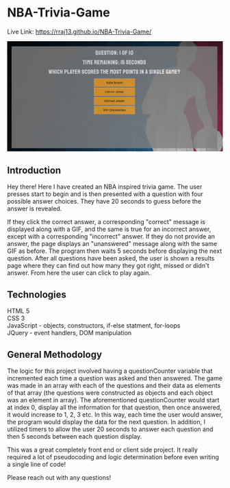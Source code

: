 # NBA-Trivia-Game

Live Link: https://rraj13.github.io/NBA-Trivia-Game/

![alt text](NbaTriviaScreenshot.png "NBA Trivia Game Screenshot")

## Introduction
Hey there! Here I have created an NBA inspired trivia game. The user presses start to begin and is then presented with a question with four possible answer choices. They have 20 seconds to guess before the answer is revealed. 

If they click the correct answer, a corresponding "correct" message is displayed along with a GIF, and the same is true for an incorrect answer, except with a corresponding "incorrect" answer. If they do not provide an answer, the page displays an "unanswered" message along with the same GIF as before. The program then waits 5 seconds before displaying the next question. After all questions have been asked, the user is shown a results page where they can find out how many they got right, missed or didn't answer. From here the user can click to play again. 

## Technologies 
HTML 5<br/>
CSS 3<br/>
JavaScript - objects, constructors, if-else statment, for-loops<br/>
JQuery - event handlers, DOM manipulation<br/>

## General Methodology
The logic for this project involved having a questionCounter variable that incremented each time a question was asked and then answered. The game was made in an array with each of the questions and their data as elements of that array (the questions were constructed as objects and each object was an element in array). The aforementioned questionCounter would start at index 0, display all the information for that question, then once answered, it would increase to 1, 2, 3 etc. In this way, each time the user would answer, the program would display the data for the next question. In addition, I utilized timers to allow the user 20 seconds to answer each question and then 5 seconds between each question display. 

This was a great completely front end or client side project. It really required a lot of pseudocoding and logic determination before even writing a single line of code!

Please reach out with any questions!
